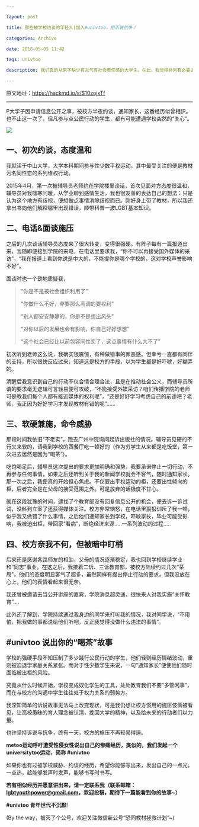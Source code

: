 ```yaml
---

layout: post

title: 那些被学校约谈的年轻人|加入#univtoo，用诉说抗争！

categories: Archive

date: 2018-05-05 11:42

tags: univtoo

description: 我们真的从来不缺少有志气有社会责任感的大学生。在此，我觉得非常有必要说说自己的“喝茶”经历，从中可以窥探高校长存依旧的控制思维和维稳手段。

---
```


原文地址：<https://hackmd.io/s/S10zojxTf>

---

P大学子因申请信息公开之事，被校方半夜约谈，通知家长，这番经历似曾相识。也不止这一次了，但凡参与点公民行动的学生，都有可能遭遇学校突然的“关心”。

![](https://i.imgur.com/EHRwcxT.jpg)

## 一、初次约谈，态度温和

我就读于中山大学，大学本科期间参与性少数平权运动，其中最受关注的便是教材污名同性恋的系列维权行动。

2015年4月，第一次被辅导员老师约在学院楼里谈话，首次见面对方态度很温和，辅导员对我嘘寒问暖，从学业聊到感情生活，我也很友善的表达自己的想法：只是认为这个地方有歧视，便想做点事情消除歧视而已。刚好身上带了教材，所以我还拿出书向他们解释哪里出现错误，顺带科普一波LGBT基本知识。

## 二、电话&面谈施压

之后的几次谈话辅导员态度来了很大转变，变得很强硬。有阵子每有一篇报道出来，我随即便接到学院的来电，在电话里要求我，“你不可以再接受国外媒体的采访”，“我在报道上看到你说是中大的，不能提你是哪个学校的，这对学校声誉影响不好”。

面谈时也一个劲地质疑我，

> “你是不是被社会组织利用了”
>
> “你做什么不好，非要那么高调的要权利”
>
> “别人都安安静静的，你是不是想出风头”
>
> “对你以后的发展也会有影响，你自己好好想想”
>
> “这个社会已经比以前包容同性恋了，这点事情有什么大不了”

初次听到老师这么说，我确实很震惊，有种做错事的罪恶感。但幸亏一直都有同伴的支持，所以很快反应过来，知道这是校方的手段，以为学生都是好吓唬，好糊弄的。

清醒后我意识到自己的行动不仅合情合理合法，且是在推动社会公义，而辅导员所谓的要求毫无逻辑可言轻易便可攻破，“不能接受外媒采访？咱们传播学院的老师可是教我们每个人都有接近媒体的权利呢”，“还是好好学习考虑自己的前途吧？老师，我正因为好好学习才发现教材有错的呢”……

## 三、软硬兼施，命令威胁

那段时间我依旧“不老实”，跑去广州中院询问起诉出版社的情况。辅导员见硬的不行又来软的，请我到学校的西餐厅吃一顿好的（作为穷学生从来都是吃饭堂，第一次进去居然是因为“喝茶”）。

吃饱喝足后，辅导员这次提出的要求更加明确和强势，我要承诺停止一切行动，不再参与任何事情，如果之后还听到关于我的新闻学校就会不客气，随时通知家长。那一次之后，我便真的开始担心焦虑。不仅要出平权运动的柜，还要出性倾向的柜，后者完全是在父母的接受范围之外。可是放弃的话极度不甘心。

就在这段犹豫的时间，逮找了个教育部没有回复信息公开的机会，便去诉一诉试试，没料到立案了还获得媒体关注。校方非常恼怒，在电话里狠狠训斥了我一顿，似乎我又做错了什么事情，之后他们通知家长到学校，吓唬家长，毕业可能受影响，我被迫出柜，带回家“看病”，断绝经济来源.....一系列波动的过程.....

## 四、校方奈我不何，但被暗中盯梢

后来还是感谢各路师友的相助，父母的情况逐渐稳定，我也回到学校继续学业和“同志”事业。在这之后，我接着二诉、三诉教育部，被校方陆续约过几次“茶局”，他们的态度明显客气了超多，虽然同样有提出停止行动的要求，但我没放在心上，他们的表情看起来很无奈。

我还曾被邀请去当公开讲座的嘉宾，学院消息超灵通，很快来人对我实施“关怀教育”....

此外还了解到，学院持续通过我身边的同学来打听我的情况，我对同学说，“不用怕，把我做的事都说给他们听吧，反正我觉得没做什么违法的事情”。

## \#univtoo 说出你的“喝茶”故事

学校的强硬手段不知压制了多少践行公民行动的学生，他们轻则经历情绪波动，重则被迫退学家庭关系紧张。而对于性少数学生来说，一句“通知家长”便使他们随时面临被出柜的风险。

究竟从什么时候开始，学校变成奴化学生的工具，处处教育我们不要“多管闲事”，而在与校方的沟通中学生往往处于权力关系的弱势方。

我深知简单的诉说故事无法马上改变现状，可是我仍想让校方惯用的施压伎俩被看见，让高校愚昧的育人理念被认清，挽回大学的精神，以及给未来的行动者们以力量。

也许坚持诉说与抗争，终有一天，校方的施压不再轻易得逞。

**metoo运动呼吁遭受性侵女性说出自己的惨痛经历，类似的，我们发起一个universitytoo运动，简称 \#univtoo**

如果你也有过被学校威胁、约谈的经历，希望你能够写出来，发出自己的一点光，一点热，趁能够发声时发声，能够书写时书写。

**若有相似经历并愿意讲出来，请一定联系我（联系邮箱：lgbtyouthpower@gmail.com，欢迎投稿，期待下一篇能看到你的故事~）**

**\#univtoo 青年世代不沉默**!

(By the way，被灭了个公号，欢迎关注微信新公号“恐同教材拯救计划”~)
